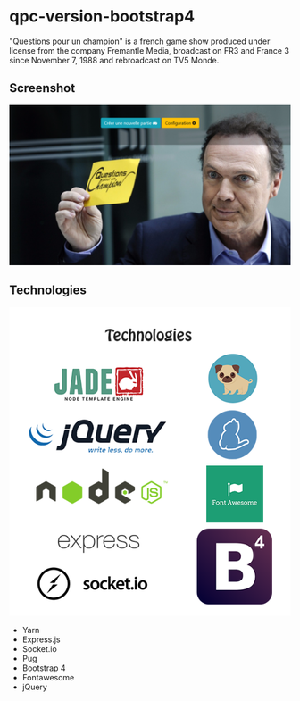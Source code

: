 # qpc-version-bootstrap4
"Questions pour un champion" is a french game show produced under license from the company Fremantle Media, broadcast on FR3 and France 3 since November 7, 1988 and rebroadcast on TV5 Monde.

## Screenshot
![Screenshot](https://raw.githubusercontent.com/sayfessyd/qpc-version-bootstrap4/master/Screenshot.png)

## Technologies
![Technologies](https://raw.githubusercontent.com/sayfessyd/qpc-version-bootstrap4/master/Technologies.png)
- Yarn
- Express.js
- Socket.io
- Pug
- Bootstrap 4
- Fontawesome
- jQuery